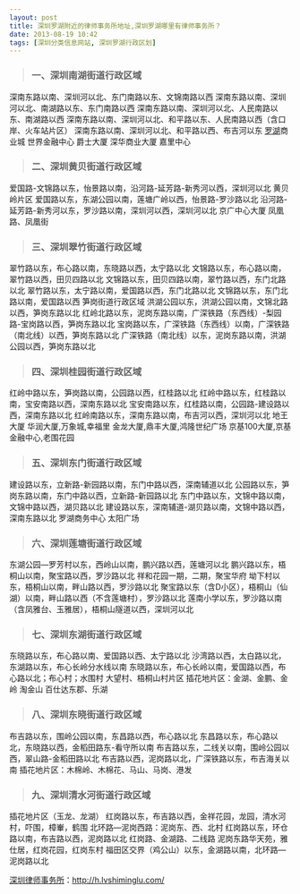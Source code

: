 ```yaml
---
layout: post
title: 深圳罗湖附近的律师事务所地址,深圳罗湖哪里有律师事务所？
date: 2013-08-19 10:42
tags: [深圳分类信息网站, 深圳罗湖行政区划]
---
```

<blockquote>
<h3>一、深圳南湖街道行政区域</h3>
</blockquote>
深南东路以南、深圳河以北、东门南路以东、文锦南路以西
深南东路以南、深圳河以北、南湖路以东、东门南路以西
深南东路以南、深圳河以北、人民南路以东、南湖路以西
深南东路以南、深圳河以北、和平路以东、人民南路以西（含口岸、火车站片区）
深南东路以南、深圳河以北、和平路以西、布吉河以东
<a href="http://h.lvshiminglu.com/law/1029.html" target="_blank">罗湖</a>商业城
世界金融中心
爵士大厦
深华商业大厦
嘉里中心
<blockquote>
<h3>二、深圳黄贝街道行政区域</h3>
</blockquote>
爱国路-文锦路以东，怡景路以南，沿河路-延芳路-新秀河以西，深圳河以北
黄贝岭片区
爱国路以东，东湖公园以南，莲塘广岭以西，怡景路-罗沙路以北
沿河路-延芳路-新秀河以东，罗沙路以南，深圳河以西，深圳河以北
京广中心大厦
凤凰路、凤凰街
<blockquote>
<h3>三、深圳翠竹街道行政区域</h3>
</blockquote>
翠竹路以东，布心路以南，东晓路以西，太宁路以北
文锦路以东，布心路以南，翠竹路以西，田贝四路以北
文锦路以东，田贝四路以南，翠竹路以西，东门北路以北
翠竹路以东，太宁路以南，爱国路以西，东门北路以北
文锦路以东，东门北路以南，爱国路以西
笋岗街道行政区域
洪湖公园以东，洪湖公园以南，文锦北路以西，笋岗东路以北
红岭北路以东，泥岗东路以南，广深铁路（东西线）-梨园路-宝岗路以西，笋岗东路以北
宝岗路以东，广深铁路（东西线）以南，广深铁路（南北线）以西，笋岗东路以北
广深铁路（南北线）以东，泥岗东路以南，洪湖公园以西，笋岗东路以北
<blockquote>
<h3>四、深圳桂园街道行政区域</h3>
</blockquote>
红岭中路以东，笋岗路以南，公园路以西，红桂路以北
红岭中路以东，红桂路以南，宝安南路以西，深南东路以北
宝安南路以东，红桂路以南，公园路-建设路以西，深南东路以北
红岭南路以东，深南东路以南，布吉河以西，深圳河以北
地王大厦
华润大厦,万象城,幸福里
金龙大厦,鼎丰大厦,鸿隆世纪广场
京基100大厦,京基金融中心,老围花园
<blockquote>
<h3>五、深圳东门街道行政区域</h3>
</blockquote>
建设路以东，立新路-新园路以南，东门中路以西，深南辅道以北
公园路以东，笋岗东路以南，东门中路以西，立新路-新园路以北
东门中路以东，文锦中路以南，文锦中路以西，湖贝路以北
建设路以东，深南辅道-湖贝路以南，文锦中路以西，深南东路以北
罗湖商务中心
太阳广场
<blockquote>
<h3>六、深圳莲塘街道行政区域</h3>
</blockquote>
东湖公园—罗芳村以东，西岭山以南，鹏兴路以西，莲塘河以北
鹏兴路以东，梧桐山以南，聚宝路以西，罗沙路以北
祥和花园一期，二期，聚宝华府
坳下村以东，梧桐山以南，畔山路以西，罗沙路以北
聚宝路以东（含D小区），梧桐山（仙湖）以南，畔山路以西（不含莲塘村），罗沙路以北
莲南小学以东，罗沙路以南（含凤雅台、玉雅居），梧桐山隧道以西，深圳河以北
<blockquote>
<h3>七、深圳东湖街道行政区域</h3>
</blockquote>
东晓路以东，布心路以南、爱国路以西、太宁路以北
沙湾路以西，太白路以北，东湖路以东，布心长岭分水线以南
东晓路以东，布心长岭以南，爱国路以西，布心路以北；布心村；水围村
大望村、梧桐山村片区
插花地片区：金湖、金鹏、金岭
淘金山
百仕达东郡、乐湖
<blockquote>
<h3>八、深圳东晓街道行政区域</h3>
</blockquote>
布吉路以东，围岭公园以南，东昌路以西，布心路以北
东昌路以东，布心路以北，东晓路以西，金稻田路东-看守所以南
布吉路以东，二线关以南，围岭公园以西，翠山路-金稻田路以北
布吉路以西，泥岗路以北，广深铁路以东，布吉海关以南
插花地片区：木棉岭、木棉花、马山、马岗、港发
<blockquote>
<h3>九、深圳清水河街道行政区域</h3>
</blockquote>
插花地片区（玉龙、龙湖）
红岗路以东，布吉路以西，金祥花园，龙园，清水河村，吓围，樟輋，鹤围
北环路—泥岗西路：泥岗东、西、北村
红岗路以东，环仓路以南，布吉路以西，泥岗路以北
红岗路、金湖路、二线路
泥岗东路华天苑，雅仕居，红岗花园，红岗东村
福田区交界（鸡公山）以东，金湖路以南，北环路—泥岗路以北

<a href="http://h.lvshiminglu.com/">深圳律师事务所</a>：<a href="http://h.lvshiminglu.com/">http://h.lvshiminglu.com/</a>

